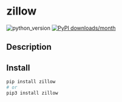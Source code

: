 # zillow
![python_version](https://img.shields.io/static/v1?label=Python&message=3.5%20|%203.6%20|%203.7&color=blue) [![PyPI downloads/month](https://img.shields.io/pypi/dm/zillow?logo=pypi&logoColor=white)](https://pypi.python.org/pypi/zillow)

## Description


## Install
~~~~bash
pip install zillow
# or
pip3 install zillow
~~~~